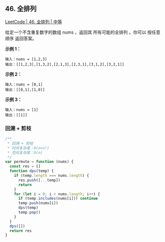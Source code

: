 ## 46. 全排列

[LeetCode | 46. 全排列 | 中等](https://leetcode-cn.com/problems/permutations/)

给定一个不含重复数字的数组 nums ，返回其 所有可能的全排列 。你可以 按任意顺序 返回答案。


**示例 1：**

```
输入：nums = [1,2,3]
输出：[[1,2,3],[1,3,2],[2,1,3],[2,3,1],[3,1,2],[3,2,1]]
```

**示例 2：**

```
输入：nums = [0,1]
输出：[[0,1],[1,0]]
```

**示例 3：**

```
输入：nums = [1]
输出：[[1]]
```

### 回溯 + 剪枝

```js
/**
 * 回溯 + 剪枝
 * 时间复杂度：O(n×n!)
 * 空间复杂度：O(n)
 */
var permute = function (nums) {
  const res = []
  function dps(temp) {
    if (temp.length === nums.length) {
      res.push([...temp])
      return
    }
    for (let i = 0; i < nums.length; i++) {
      if (temp.includes(nums[i])) continue
      temp.push(nums[i])
      dps(temp)
      temp.pop()
    }
  }
  dps([])
  return res
}
```
